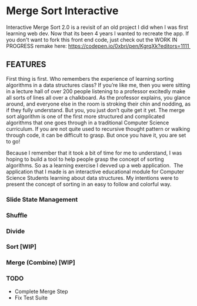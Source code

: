 # Merge Sort Interactive
Interactive Merge Sort 2.0 is a revisit of an old project I did when I was first learning web dev. Now that its been 4 years I wanted to recreate the app. If you don't want to fork this front end code, just check out the WORK IN PROGRESS remake here:
https://codepen.io/0xbri/pen/KgrqXk?editors=1111 



## FEATURES
[](img/merge-sort.gif)

First thing is first. Who remembers the experience of learning sorting algorithms in a data structures class? If you’re like me, then you were sitting in a lecture hall of over 200 people listening to a professor excitedly make all sorts of lines all over a chalkboard. As the professor explains, you glance around, and everyone else in the room is stroking their chin and nodding, as if they fully understand. But you, you just don’t quite get it yet.
The merge sort algorithm is one of the first more structured and complicated algorithms that one goes through in a traditional Computer Science curriculum. If you are not quite used to recursive thought pattern or walking through code, it can be difficult to grasp. But once you have it, you are set to go!

Because I remember that it took a bit of time for me to understand, I was hoping to build a tool to help people grasp the concept of sorting algorithms. So as a learning exercise I devved up a web application.  The application that I made is an interactive educational module for Computer Science Students learning about data structures. My intentions were to present the concept of sorting in an easy to follow and colorful way.

### Slide State Management
[](img/merge-sort-slider.gif)

### Shuffle
[](img/merge-sort-shuffle.gif)

### Divide
[](img/merge-sort-divide.gif)

### Sort [WIP]

### Merge (Combine) [WIP]

### TODO
* Complete Merge Step
* Fix Test Suite
